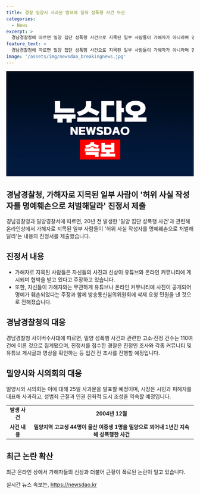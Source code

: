 ```yaml
---
title: 경찰 밀양시 사과문 발표에 힘줘 성폭행 사건 무관
categories:
  - News
excerpt: >
  경남경찰청에 따르면 밀양 집단 성폭행 사건으로 지목된 일부 사람들이 가해자가 아니라며 명예훼손으로 인한 피해를 호소하며 진정서를 제출했다. 이에 따라 경찰은 진정서를 접수하고 해당 사람들의 주장을 조사할 계획이며, 관련된 고소·진정 건수는 현재 110여건에 이른다고 밝혔다. 또한 사건의 온라인 확산으로 밀양시와 시의회가 사과문을 발표할 예정이며, 밀양시장은 피해자와 국민에게 사과하고 성범죄 예방과 인권 증진을 다짐할 것으로 전해졌다. 이에 관련하여 경찰은 진정서 조사와 온라인 글 확인 등의 조사를 진행할 예정이다.
feature_text: >
  경남경찰청에 따르면 밀양 집단 성폭행 사건으로 지목된 일부 사람들이 가해자가 아니라며 명예훼손으로 인한 피해를 호소하며 진정서를 제출했다. 이에 따라 경찰은 진정서를 접수하고 해당 사람들의 주장을 조사할 계획이며, 관련된 고소·진정 건수는 현재 110여건에 이른다고 밝혔다. 또한 사건의 온라인 확산으로 밀양시와 시의회가 사과문을 발표할 예정이며, 밀양시장은 피해자와 국민에게 사과하고 성범죄 예방과 인권 증진을 다짐할 것으로 전해졌다. 이에 관련하여 경찰은 진정서 조사와 온라인 글 확인 등의 조사를 진행할 예정이다.
image: '/assets/img/newsdao_breakingnews.jpg'
---
```


<p><img src="/assets/img/newsdao_breakingnews.jpg" alt="koreaapp 속보" /></p>

<h2 data-ke-size="size26">경남경찰청, 가해자로 지목된 일부 사람이 '허위 사실 작성자를 명예훼손으로 처벌해달라' 진정서 제출</h2>

<p data-ke-size="size16">경남경찰청과 밀양경찰서에 따르면, 20년 전 발생한 '밀양 집단 성폭행 사건'과 관련해 온라인상에서 가해자로 지목된 일부 사람들이 '허위 사실 작성자를 명예훼손으로 처벌해달라'는 내용의 진정서를 제출했습니다.</p>

<h2 data-ke-size="size26">진정서 내용</h2>

<ul>
    <li>가해자로 지목된 사람들은 자신들의 사진과 신상이 유튜브와 온라인 커뮤니티에 게시되며 협박을 받고 있다고 주장하고 있습니다.</li>
    <li>또한, 자신들이 가해자와는 무관하게 유튜브나 온라인 커뮤니티에 사진이 공개되어 명예가 훼손되었다는 주장과 함께 방송통신심의위원회에 삭제 요청 민원을 낸 것으로 전해졌습니다.</li>
</ul>

<h2 data-ke-size="size26">경남경찰청의 대응</h2>

<p data-ke-size="size16">경남경찰청 사이버수사대에 따르면, 밀양 성폭행 사건과 관련한 고소·진정 건수는 110여건에 이른 것으로 집계됐으며, 진정서를 접수한 경찰은 진정인 조사와 각종 커뮤니티 및 유튜브 게시글과 영상을 확인하는 등 입건 전 조사를 진행할 예정입니다.</p>

<h2 data-ke-size="size26">밀양시와 시의회의 대응</h2>

<p data-ke-size="size16">밀양시와 시의회는 이에 대해 25일 사과문을 발표할 예정이며, 시장은 시민과 피해자를 대표해 사과하고, 성범죄 근절과 인권 친화적 도시 조성을 약속할 예정입니다.</p>

<table>
    <tbody>
        <tr>
            <td style="text-align: center; height: 37px;"><b>발생 사건</b></td>
            <td style="text-align: center; height: 37px;"><b>2004년 12월</b></td>
        </tr>
        <tr>
            <td style="text-align: center; height: 37px;"><b>사건 내용</b></td>
            <td style="text-align: center; height: 37px;"><b>밀양지역 고교생 44명이 울산 여중생 1명을 밀양으로 꾀어내 1년간 지속해 성폭행한 사건</b></td>
        </tr>
    </tbody>
</table>

<h2 data-ke-size="size26">최근 논란 확산</h2>

<p data-ke-size="size16">최근 온라인 상에서 가해자들의 신상과 더불어 근황이 폭로된 논란이 일고 있습니다.</p>
실시간 뉴스 속보는, <a href="https://newsdao.kr" rel="dofollow">https://newsdao.kr</a>


